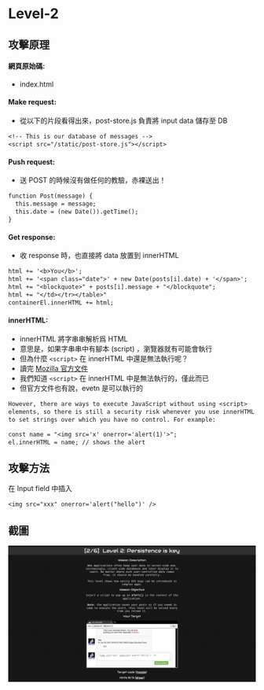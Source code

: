 # Level-2

## 攻擊原理

#### 網頁原始碼:
- index.html

#### Make request:
- 從以下的片段看得出來，post-store.js 負責將 input data 儲存至 DB

```html=
<!-- This is our database of messages -->
<script src="/static/post-store.js"></script>
```

#### Push request:
- 送 POST 的時候沒有做任何的教驗，赤裸送出！

```javascript=
function Post(message) { 
  this.message = message;
  this.date = (new Date()).getTime();
}
```

#### Get response:
- 收 response 時，也直接將 data 放置到 innerHTML

```html=
html += '<b>You</b>';
html += '<span class="date">' + new Date(posts[i].date) + '</span>';
html += "<blockquote>" + posts[i].message + "</blockquote";
html += "</td></tr></table>"
containerEl.innerHTML += html; 
```

#### innerHTML:
- innerHTML 將字串串解析爲 HTML
- 意思是，如果字串串中有腳本 (script) ，瀏覽器就有可能會執行
- 但為什麼 `<script>` 在 innerHTML 中還是無法執行呢？
- 讀完 [Mozilla 官方文件](https://developer.mozilla.org/en-US/docs/Web/API/Element/innerHTML)
- 我們知道 `<script>` 在 innerHTML 中是無法執行的，僅此而已
- 但官方文件也有說，evetn 是可以執行的

```
However, there are ways to execute JavaScript without using <script> elements, so there is still a security risk whenever you use innerHTML to set strings over which you have no control. For example:
```

```html=
const name = "<img src='x' onerror='alert(1)'>";
el.innerHTML = name; // shows the alert
```

## 攻擊方法
在 Input field 中插入
```
<img src="xxx" onerror='alert("hello")' />
```

## 截圖
![image info](./00.jpeg)
